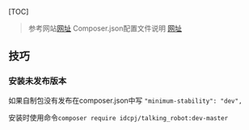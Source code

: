 [TOC]

>参考网站[网址](https://www.greatcl.com/2016/09/02/create-your-first-composer-package/)
>Composer.json配置文件说明 [网址](http://blog.csdn.net/hel12he/article/details/46503875)



## 技巧

### 安装未发布版本
如果自制包没有发布在composer.json中写
`"minimum-stability": "dev",`

安装时使用命令`composer require idcpj/talking_robot:dev-master`

